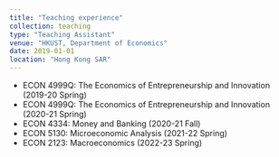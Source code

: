 ```yaml
---
title: "Teaching experience"
collection: teaching
type: "Teaching Assistant"
venue: "HKUST, Department of Economics"
date: 2019-01-01
location: "Hong Kong SAR"
---
```


- ECON 4999Q: The Economics of Entrepreneurship and Innovation (2019-20 Spring)
- ECON 4999Q: The Economics of Entrepreneurship and Innovation (2020-21 Spring)
- ECON 4334: Money and Banking (2020-21 Fall)
- ECON 5130: Microeconomic Analysis (2021-22 Spring)
- ECON 2123: Macroeconomics (2022-23 Spring)
